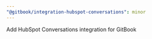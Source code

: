 ```yaml
---
"@gitbook/integration-hubspot-conversations": minor
---
```


Add HubSpot Conversations integration for GitBook